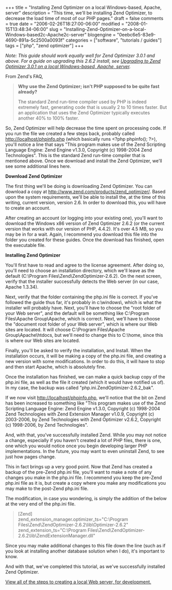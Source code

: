 +++
title = "Installing Zend Optimizer on a local Windows-based, Apache, server"
description = "This time, we'll be installing Zend Optimizer, to decrease the load time of most of our PHP pages."
draft = false
comments = true
date = "2006-02-26T18:27:00-06:00"
modified = "2008-01-15T13:48:34-06:00"
slug = "Installing-Zend-Optimizer-on-a-local-Windows-based2c-Apache2c-server"
blogengine = "0eebc6e5-83e9-4690-891a-5c2500a0093f"
categories = ["software", "tutorials / guides"]
tags = ["php", "zend optimizer"]
+++

<div class="note">
<p>
<em>Note: This guide should work equally well for Zend Optimizer 3.0.1 and above.  For a guide on upgrading this 2.6.2 install, see <a href="/words/post/Upgrading-to-Zend-Optimizer-301-on-a-local-Windows-based2c-Apache2c-server.aspx">Upgrading to Zend Optimizer 3.0.1 on a local Windows-based, Apache, server</a>.</em>
</p>
</div>
<p>
From Zend&#39;s FAQ,
</p>
<blockquote>
	<p>
	<strong>Why use the Zend Optimizer; isn&#39;t PHP supposed to be quite fast already?</strong>
	</p>
	<p>
	The standard Zend run-time compiler used by PHP is indeed extremely fast, generating code that is usually 2 to 10 times faster. But an application that uses the Zend Optimizer typically executes another 40% to 100% faster.
	</p>
</blockquote>
<p>
So, Zend Optimizer will help decrease the time spent on processing code. If you run the file we created a few steps back, probably called <a href="http://localhost/phpinfo.php">http://localhost/phpinfo.php</a> (which basically runs &lt;?php phpinfo(); ?&gt;), you&#39;ll notice a line that says &quot;This program makes use of the Zend Scripting Language Engine: Zend Engine v1.3.0, Copyright (c) 1998-2004 Zend Technologies&quot;. This is the standard Zend run-time compiler that is mentioned above. Once we download and install the Zend Optimizer, we&#39;ll see some additional lines here.
</p>
<!--more--><!--adsense-->
<p>
<strong>Download Zend Optimizer</strong>
</p>
<p>
The first thing we&#39;ll be doing is downloading Zend Optimizer. You can download a copy at <a href="http://www.zend.com/products/zend_optimizer/">http://www.zend.com/products/zend_optimizer/</a>. Based upon the system requirements, we&#39;ll be able to install the, at the time of this writing, current version, version 2.6. In order to download this, you will have to create an account.
</p>
<p>
After creating an account (or logging into your existing one), you&#39;ll want to download the Windows x86 version of Zend Optimizer 2.6.2 (or the current version that works with our version of PHP, 4.4.2). It&#39;s over 4.5 MB, so you may be in for a wait. Again, I recommend you download this file into the folder you created for these guides. Once the download has finished, open the executable file.
</p>
<p>
<strong>Installing Zend Optimizer</strong>
</p>
<p>
You&#39;ll first have to read and agree to the license agreement. After doing so, you&#39;ll need to choose an installation directory, which we&#39;ll leave as the default (C:\Program Files\Zend\ZendOptimizer-2.6.2). On the next screen, verify that the installer successfully detects the Web server (in our case, Apache 1.3.34).
</p>
<p>
Next, verify that the folder containing the php.ini file is correct. If you&#39;ve followed the guide thus far, it&#39;s probably in c:\windows\, which is what the installer will probably have. Next, you&#39;ll have to choose the &quot;root folder of your Web server&quot;, and the default will be something like C:\Program Files\Apache Group\Apache, which is correct. Next, we&#39;ll have to choose the &quot;document root folder of your Web server&quot;, which is where our Web sites are located. It will choose C:\Program Files\Apache Group\Apache\htdocs, but we&#39;ll need to change this to C:\home, since this is where our Web sites are located.
</p>
<p>
Finally, you&#39;ll be asked to verify the installation, and Install. When the installation occurs, it will be making a copy of the php.ini file, and creating a new version with some modifications. In order to do this, it will have to stop and then start Apache, which is absolutely fine.
</p>
<p>
Once the installation has finished, we can make a quick backup copy of the php.ini file, as well as the file it created (which it would have notified us of). In my case, the backup was called &quot;php.ini.ZendOptimizer-2.6.2_bak&quot;.
</p>
<p>
If we now visit <a href="http://localhost/phpinfo.php">http://localhost/phpinfo.php</a>, we&#39;ll notice that the bit on Zend has been increased to something like &quot;This program makes use of the Zend Scripting Language Engine: Zend Engine v1.3.0, Copyright (c) 1998-2004 Zend Technologies with Zend Extension Manager v1.0.9, Copyright (c) 2003-2006, by Zend Technologies with Zend Optimizer v2.6.2, Copyright (c) 1998-2006, by Zend Technologies&quot;.
</p>
<p>
And, with that, you&#39;ve successfully installed Zend. While you may not notice a change, especially if you haven&#39;t created a lot of PHP files, there is one, one which you would notice once you begin developing larger PHP implementations. In the future, you may want to even uninstall Zend, to see just how pages change.
</p>
<p>
This in fact brings up a very good point. Now that Zend has created a backup of the pre-Zend php.ini file, you&#39;ll want to make a note of any changes you make in the php.ini file. I recommend you keep the pre-Zend php.ini file as it is, but create a copy where you make any modifications you may make to the post-Zend php.ini file.
</p>
<p>
The modification, in case you wondering, is simply the addition of the below at the very end of the php.ini file.
</p>
<blockquote>
	<p>
	[Zend]<br />
	zend_extension_manager.optimizer_ts=&quot;C:\Program Files\Zend\ZendOptimizer-2.6.2\lib\Optimizer-2.6.2&quot;<br />
	zend_extension_ts=&quot;C:\Program Files\Zend\ZendOptimizer-2.6.2\lib\ZendExtensionManager.dll&quot;
	</p>
</blockquote>
<p>
Since you may make additional changes to this file down the line (such as if you look at installing another database solution when I do), it&#39;s important to know.
</p>
<p>
And with that, we&#39;ve completed this tutorial, as we&#39;ve successfully installed Zend Optimizer.
</p>
<p>
<a href="http://strivinglife.net/wordpress/a-local-apache-web-server-on-a-windows-xp-computer/">View all of the steps to creating a local Web server, for development.</a>
</p>

